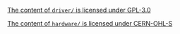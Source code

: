 [The content of `driver/` is licensed under GPL-3.0](driver/LICENSE.md)

[The content of `hardware/` is licensed under CERN-OHL-S](hardware/LICENSE.md)
